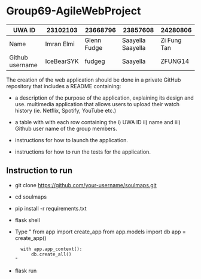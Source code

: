 # Group69-AgileWebProject
|       UWA ID       |       23102103      |      23668796       |        23857608         |      24280806         |
|--------------------|---------------------|---------------------|-------------------------|-----------------------|
|       Name         |      Imran Elmi     |     Glenn Fudge     |    Saayella Saayella    |     Zi Fung Tan       |
|  Github username   |      IceBearSYK     |       fudgeg        |        Saayella         |     ZFUNG14           |


The creation of the web application should be done in a private GitHub repository that includes a README containing:
  - a description of the purpose of the application, explaining its design and use.
    multimedia application that allows users to upload their watch history (ie. Netflix, Spotify, YouTube etc.)

  - a table with with each row containing the i) UWA ID ii) name and iii) Github user name of the group members.
  
  - instructions for how to launch the application.
  
  - instructions for how to run the tests for the application.


## Instruction to run
- git clone https://github.com/your-username/soulmaps.git
- cd soulmaps
- pip install -r requirements.txt
- flask shell
- Type "
        from app import create_app
        from app.models import db
        app = create_app()

        with app.app_context():
            db.create_all()
      "
- flask run

